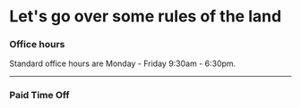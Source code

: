 # Let's go over some rules of the land

### Office hours

Standard office hours are Monday - Friday 9:30am - 6:30pm.

---

### Paid Time Off



